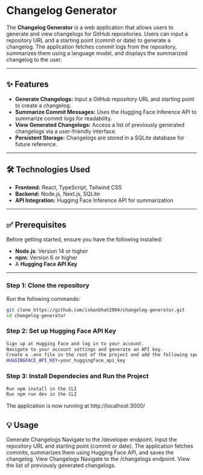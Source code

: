 # Changelog Generator

The **Changelog Generator** is a web application that allows users to generate and view changelogs for GitHub repositories. Users can input a repository URL and a starting point (commit or date) to generate a changelog. The application fetches commit logs from the repository, summarizes them using a language model, and displays the summarized changelog to the user.

---

## ✨ Features

- **Generate Changelogs:** Input a GitHub repository URL and starting point to create a changelog.
- **Summarize Commit Messages:** Uses the Hugging Face Inference API to summarize commit logs for readability.
- **View Generated Changelogs:** Access a list of previously generated changelogs via a user-friendly interface.
- **Persistent Storage:** Changelogs are stored in a SQLite database for future reference.

---

## 🛠️ Technologies Used

- **Frontend:** React, TypeScript, Tailwind CSS
- **Backend:** Node.js, Next.js, SQLite
- **API Integration:** Hugging Face Inference API for summarization

---

## ✅ Prerequisites

Before getting started, ensure you have the following installed:

- **Node.js**: Version 14 or higher
- **npm**: Version 6 or higher
- A **Hugging Face API Key**

---

### Step 1: Clone the repository
Run the following commands:
```bash
git clone https://github.com/ishanbhat2004/changelog-generator.git
cd changelog-generator
```

### Step 2: Set up Hugging Face API Key
```bash 
Sign up at Hugging Face and log in to your account.
Navigate to your account settings and generate an API key.
Create a .env file in the root of the project and add the following specifically:
HUGGINGFACE_API_KEY=your_huggingface_api_key
```

### Step 3: Install Dependecies and Run the Project
```bash
Run npm install in the CLI
Run npm run dev in the CLI
```

The application is now running at http://localhost:3000/


## 💡 Usage
Generate Changelogs
Navigate to the /developer endpoint.
Input the repository URL and starting point (commit or date).
The application fetches commits, summarizes them using Hugging Face API, and saves the changelog.
View Changelogs
Navigate to the /changelogs endpoint.
View the list of previously generated changelogs.


